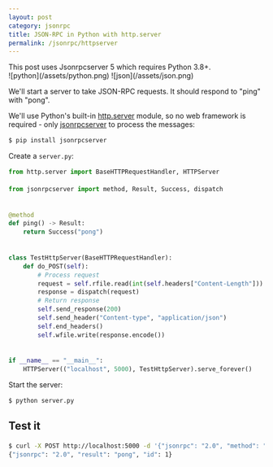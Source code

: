 ```yaml
---
layout: post
category: jsonrpc
title: JSON-RPC in Python with http.server
permalink: /jsonrpc/httpserver
---
```

<div class="warning" markdown="1">
This post uses Jsonrpcserver 5 which requires Python 3.8+.
</div>

<div class="wide-logos" markdown="1">
![python](/assets/python.png)
![json](/assets/json.png)
</div>

We'll start a server to take JSON-RPC requests. It should respond to "ping"
with "pong".

We'll use Python's built-in
[http.server](https://docs.python.org/3/library/http.server.html) module, so no
web framework is required - only
[jsonrpcserver](https://www.jsonrpcserver.com/) to process the
messages:

```sh
$ pip install jsonrpcserver
```
Create a `server.py`:

```python
from http.server import BaseHTTPRequestHandler, HTTPServer

from jsonrpcserver import method, Result, Success, dispatch


@method
def ping() -> Result:
    return Success("pong")


class TestHttpServer(BaseHTTPRequestHandler):
    def do_POST(self):
        # Process request
        request = self.rfile.read(int(self.headers["Content-Length"])).decode()
        response = dispatch(request)
        # Return response
        self.send_response(200)
        self.send_header("Content-type", "application/json")
        self.end_headers()
        self.wfile.write(response.encode())


if __name__ == "__main__":
    HTTPServer(("localhost", 5000), TestHttpServer).serve_forever()
```

Start the server:

```sh
$ python server.py
```

## Test it

```sh
$ curl -X POST http://localhost:5000 -d '{"jsonrpc": "2.0", "method": "ping", "id": 1}'
{"jsonrpc": "2.0", "result": "pong", "id": 1}
```
